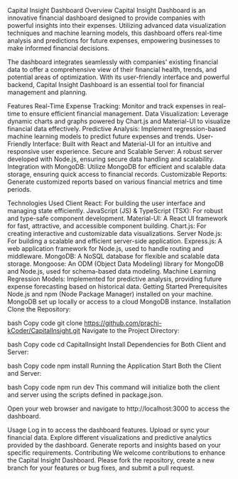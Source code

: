Capital Insight Dashboard
Overview
Capital Insight Dashboard is an innovative financial dashboard designed to provide companies with powerful insights into their expenses. Utilizing advanced data visualization techniques and machine learning models, this dashboard offers real-time analysis and predictions for future expenses, empowering businesses to make informed financial decisions.

The dashboard integrates seamlessly with companies' existing financial data to offer a comprehensive view of their financial health, trends, and potential areas of optimization. With its user-friendly interface and powerful backend, Capital Insight Dashboard is an essential tool for financial management and planning.

Features
Real-Time Expense Tracking: Monitor and track expenses in real-time to ensure efficient financial management.
Data Visualization: Leverage dynamic charts and graphs powered by Chart.js and Material-UI to visualize financial data effectively.
Predictive Analysis: Implement regression-based machine learning models to predict future expenses and trends.
User-Friendly Interface: Built with React and Material-UI for an intuitive and responsive user experience.
Secure and Scalable Server: A robust server developed with Node.js, ensuring secure data handling and scalability.
Integration with MongoDB: Utilize MongoDB for efficient and scalable data storage, ensuring quick access to financial records.
Customizable Reports: Generate customized reports based on various financial metrics and time periods.

Technologies Used
Client
React: For building the user interface and managing state efficiently.
JavaScript (JS) & TypeScript (TSX): For robust and type-safe component development.
Material-UI: A React UI framework for fast, attractive, and accessible component building.
Chart.js: For creating interactive and customizable data visualizations.
Server
Node.js: For building a scalable and efficient server-side application.
Express.js: A web application framework for Node.js, used to handle routing and middleware.
MongoDB: A NoSQL database for flexible and scalable data storage.
Mongoose: An ODM (Object Data Modeling) library for MongoDB and Node.js, used for schema-based data modeling.
Machine Learning
Regression Models: Implemented for predictive analysis, providing future expense forecasting based on historical data.
Getting Started
Prerequisites
Node.js and npm (Node Package Manager) installed on your machine.
MongoDB set up locally or access to a cloud MongoDB instance.
Installation
Clone the Repository:

bash
Copy code
git clone https://github.com/prachi-kCoder/CapitalInsight.git
Navigate to the Project Directory:

bash
Copy code
cd CapitalInsight
Install Dependencies for Both Client and Server:

bash
Copy code
npm install
Running the Application
Start Both the Client and Server:

bash
Copy code
npm run dev
This command will initialize both the client and server using the scripts defined in package.json.

Open your web browser and navigate to http://localhost:3000 to access the dashboard.

Usage
Log in to access the dashboard features.
Upload or sync your financial data.
Explore different visualizations and predictive analytics provided by the dashboard.
Generate reports and insights based on your specific requirements.
Contributing
We welcome contributions to enhance the Capital Insight Dashboard. Please fork the repository, create a new branch for your features or bug fixes, and submit a pull request.
